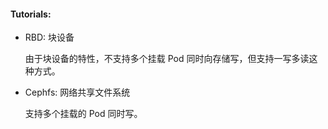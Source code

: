 #### Tutorials:

* RBD: 块设备
 
    由于块设备的特性，不支持多个挂载 Pod 同时向存储写，但支持一写多读这种方式。

* Cephfs: 网络共享文件系统
    
    支持多个挂载的 Pod 同时写。
    